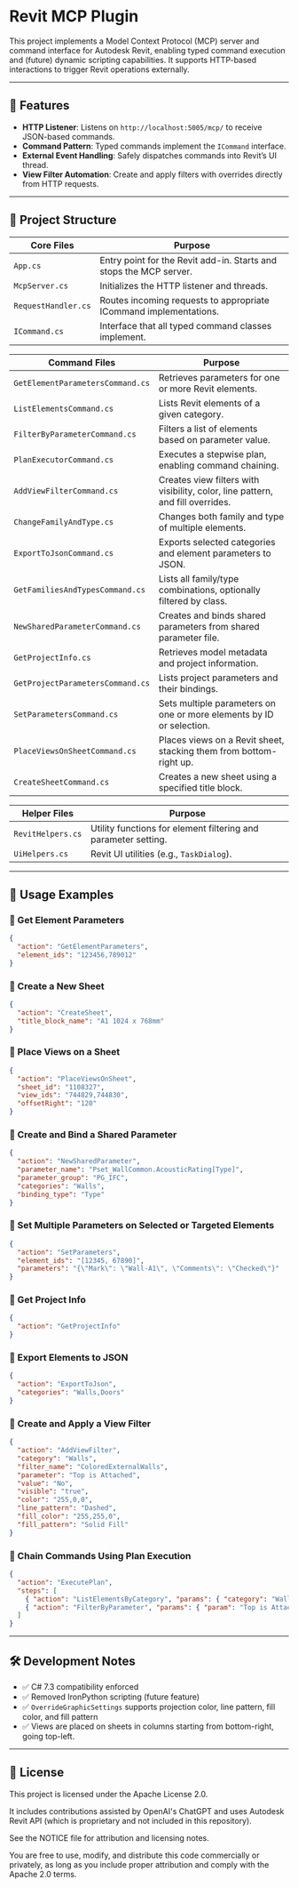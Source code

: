 # Revit MCP Plugin

This project implements a Model Context Protocol (MCP) server and command interface for Autodesk Revit, enabling typed command execution and (future) dynamic scripting capabilities. It supports HTTP-based interactions to trigger Revit operations externally.

---

## 🔧 Features

* **HTTP Listener**: Listens on `http://localhost:5005/mcp/` to receive JSON-based commands.
* **Command Pattern**: Typed commands implement the `ICommand` interface.
* **External Event Handling**: Safely dispatches commands into Revit’s UI thread.
* **View Filter Automation**: Create and apply filters with overrides directly from HTTP requests.

---

## 📁 Project Structure

| Core Files                     | Purpose                                                                        |
| ------------------------------ | ------------------------------------------------------------------------------ |
| `App.cs`                       | Entry point for the Revit add-in. Starts and stops the MCP server.             |
| `McpServer.cs`                 | Initializes the HTTP listener and threads.                                     |
| `RequestHandler.cs`            | Routes incoming requests to appropriate ICommand implementations.              |
| `ICommand.cs`                  | Interface that all typed command classes implement.                            |

| Command Files                  | Purpose                                                                        |
| ------------------------------ | ------------------------------------------------------------------------------ |
| `GetElementParametersCommand.cs`      | Retrieves parameters for one or more Revit elements.                          |
| `ListElementsCommand.cs`       | Lists Revit elements of a given category.                                      |
| `FilterByParameterCommand.cs`  | Filters a list of elements based on parameter value.                           |
| `PlanExecutorCommand.cs`       | Executes a stepwise plan, enabling command chaining.                           |
| `AddViewFilterCommand.cs`      | Creates view filters with visibility, color, line pattern, and fill overrides. |
| `ChangeFamilyAndType.cs`       | Changes both family and type of multiple elements.                              |
| `ExportToJsonCommand.cs`       | Exports selected categories and element parameters to JSON.                     |
| `GetFamiliesAndTypesCommand.cs` | Lists all family/type combinations, optionally filtered by class.              |
| `NewSharedParameterCommand.cs` | Creates and binds shared parameters from shared parameter file.                |
| `GetProjectInfo.cs`            | Retrieves model metadata and project information.                              |
| `GetProjectParametersCommand.cs` | Lists project parameters and their bindings.                                   |
| `SetParametersCommand.cs`      | Sets multiple parameters on one or more elements by ID or selection.           |
| `PlaceViewsOnSheetCommand.cs`  | Places views on a Revit sheet, stacking them from bottom-right up.             |
| `CreateSheetCommand.cs`        | Creates a new sheet using a specified title block.                             |

| Helper Files                   | Purpose                                                                        |
| ------------------------------ | ------------------------------------------------------------------------------ |
| `RevitHelpers.cs`              | Utility functions for element filtering and parameter setting.                 |
| `UiHelpers.cs`                 | Revit UI utilities (e.g., `TaskDialog`).                                       |

---

## 🚀 Usage Examples

### 🔹 Get Element Parameters

```json
{
  "action": "GetElementParameters",
  "element_ids": "123456,789012"
}
```

### 🔹 Create a New Sheet

```json
{
  "action": "CreateSheet",
  "title_block_name": "A1 1024 x 768mm"
}
```

### 🔹 Place Views on a Sheet

```json
{
  "action": "PlaceViewsOnSheet",
  "sheet_id": "1108327",
  "view_ids": "744829,744830",
  "offsetRight": "120"
}
```

### 🔹 Create and Bind a Shared Parameter

```json
{
  "action": "NewSharedParameter",
  "parameter_name": "Pset_WallCommon.AcousticRating[Type]",
  "parameter_group": "PG_IFC",
  "categories": "Walls",
  "binding_type": "Type"
}
```

### 🔹 Set Multiple Parameters on Selected or Targeted Elements

```json
{
  "action": "SetParameters",
  "element_ids": "[12345, 67890]",
  "parameters": "{\"Mark\": \"Wall-A1\", \"Comments\": \"Checked\"}"
}
```
### 🔹 Get Project Info

```json
{
  "action": "GetProjectInfo"
}
```

### 🔹 Export Elements to JSON

```json
{
  "action": "ExportToJson",
  "categories": "Walls,Doors"
}
```

### 🔹 Create and Apply a View Filter

```json
{
  "action": "AddViewFilter",
  "category": "Walls",
  "filter_name": "ColoredExternalWalls",
  "parameter": "Top is Attached",
  "value": "No",
  "visible": "true",
  "color": "255,0,0",
  "line_pattern": "Dashed",
  "fill_color": "255,255,0",
  "fill_pattern": "Solid Fill"
}
```

### 🔹 Chain Commands Using Plan Execution

```json
{
  "action": "ExecutePlan",
  "steps": [
    { "action": "ListElementsByCategory", "params": { "category": "Walls" } },
    { "action": "FilterByParameter", "params": { "param": "Top is Attached", "value": "No" } }
  ]
}
```

---

## 🛠 Development Notes

* ✅ C# 7.3 compatibility enforced
* ✅ Removed IronPython scripting (future feature)
* ✅ `OverrideGraphicSettings` supports projection color, line pattern, fill color, and fill pattern
* ✅ Views are placed on sheets in columns starting from bottom-right, going top-left.

---

## 📄 License

This project is licensed under the Apache License 2.0.

It includes contributions assisted by OpenAI's ChatGPT and uses Autodesk Revit API (which is proprietary and not included in this repository).

See the NOTICE file for attribution and licensing notes.

You are free to use, modify, and distribute this code commercially or privately, as long as you include proper attribution and comply with the Apache 2.0 terms.

